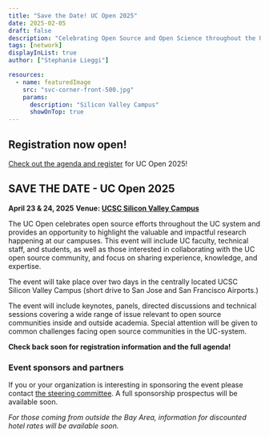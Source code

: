 ```yaml
---
title: "Save the Date! UC Open 2025"
date: 2025-02-05
draft: false
description: "Celebrating Open Source and Open Science throughout the UC system"
tags: [network]
displayInList: true
author: ["Stephanie Lieggi"]

resources:
  - name: featuredImage
    src: "svc-corner-front-500.jpg"
    params:
      description: "Silicon Valley Campus"
      showOnTop: true
---
```


## Registration now open!

[Check out the agenda and register](../../events/uc-open-4-2025/_index.md) for UC Open 2025!

## SAVE THE DATE - UC Open 2025

**April 23 & 24, 2025**
**Venue: [UCSC Silicon Valley Campus](https://siliconvalley.ucsc.edu/)**

The UC Open celebrates open source efforts throughout the UC system and provides an opportunity to highlight the valuable and impactful research happening at our campuses. This event will include UC faculty, technical staff, and students, as well as those interested in collaborating with the UC open source community, and focus on sharing experience, knowledge, and expertise.

The event will take place over two days in the centrally located UCSC Silicon Valley Campus (short drive to San Jose and San Francisco Airports.)

The event will include keynotes, panels, directed discussions and technical sessions covering a wide range of issue relevant to open source communities inside and outside academia. Special attention will be given to common challenges facing open source communities in the UC-system.

**Check back soon for registration information and the full agenda!**

### Event sponsors and partners

If you or your organization is interesting in sponsoring the event please contact [the steering committee](mailto:slieggi@ucsc.edu). A full sponsorship prospectus will be available soon.

_For those coming from outside the Bay Area, information for discounted hotel rates will be available soon._
